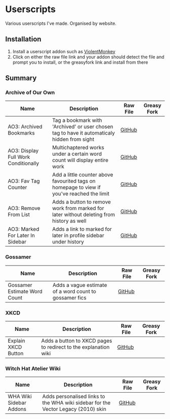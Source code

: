 # Userscripts
Various userscripts I've made. Organised by website.

## Installation

1. Install a userscript addon such as [ViolentMonkey](https://violentmonkey.github.io/)
2. Click on either the raw file link and your addon should detect the file and prompt you to install, or the greasyfork link and install from there

## Summary

### Archive of Our Own

| Name                                 | Description                                                                                 | Raw File                                                                                                    | Greasy Fork |
|--------------------------------------|---------------------------------------------------------------------------------------------|-------------------------------------------------------------------------------------------------------------|-------------|
| AO3: Archived Bookmarks              | Tag a bookmark with 'Archived' or user chosen tag to have it automaticaly hidden from sight | [GitHub](https://github.com/sharkcatshark/Userscripts/raw/main/AO3/archive-bookmarks.user.js)               |             |
| AO3: Display Full Work Conditionally | Multichaptered works under a certain word count will display entire work                    | [GitHub](https://github.com/sharkcatshark/Userscripts/raw/main/AO3/display-full-work-conditionally.user.js) |             |
| AO3: Fav Tag Counter                 | Add a little counter above favourited tags on homepage to view if you've reached the limit  | [GitHub](https://github.com/sharkcatshark/Userscripts/raw/main/AO3/fav-tag-counter.user.js)                 |             |
| AO3: Remove From List                | Adds a button to remove work from marked for later without deleting from history as well    | [GitHub](https://github.com/sharkcatshark/Userscripts/raw/main/AO3/remove-from-list.user.js)                |             |
| AO3: Marked For Later In Sidebar     | Adds a link to marked for later in profile sidebar under history                            | [GitHub](https://github.com/sharkcatshark/Userscripts/raw/main/AO3/sidebar-marked-for-later.user.js)        |             |

### Gossamer

| Name                         | Description                                            | Raw File                                                                                            | Greasy Fork |
|------------------------------|--------------------------------------------------------|-----------------------------------------------------------------------------------------------------|-------------|
| Gossamer Estimate Word Count | Adds a vague estimate of a word count to gossamer fics | [GitHub](https://github.com/sharkcatshark/Userscripts/raw/main/Gossamer/estimate-wordcount.user.js) |             |

### XKCD

| Name                | Description                                                     | Raw File                                                                                         | Greasy Fork |
|---------------------|-----------------------------------------------------------------|--------------------------------------------------------------------------------------------------|-------------|
| Explain XKCD Button | Adds a button to XKCD pages to redirect to the explanation wiki | [GitHub](https://github.com/sharkcatshark/Userscripts/raw/main/XKCD/explain-xkcd-button.user.js) |             |

### Witch Hat Atelier Wiki

| Name                    | Description                                                                       | Raw File                                                                                        | Greasy Fork |
|-------------------------|-----------------------------------------------------------------------------------|-------------------------------------------------------------------------------------------------|-------------|
| WHA Wiki Sidebar Addons | Adds personalised links to the WHA wiki sidebar for the Vector Legacy (2010) skin | [GitHub](https://github.com/sharkcatshark/Userscripts/raw/main/WHA-Wiki/sidebar-addons.user.js) |             |
